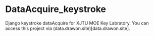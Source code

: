 # DataAcquire_keystroke
Django keystroke dataAcquire for XJTU MOE Key Labratory.
You can access this project via (data.drawon.site)[data.drawon.site].
